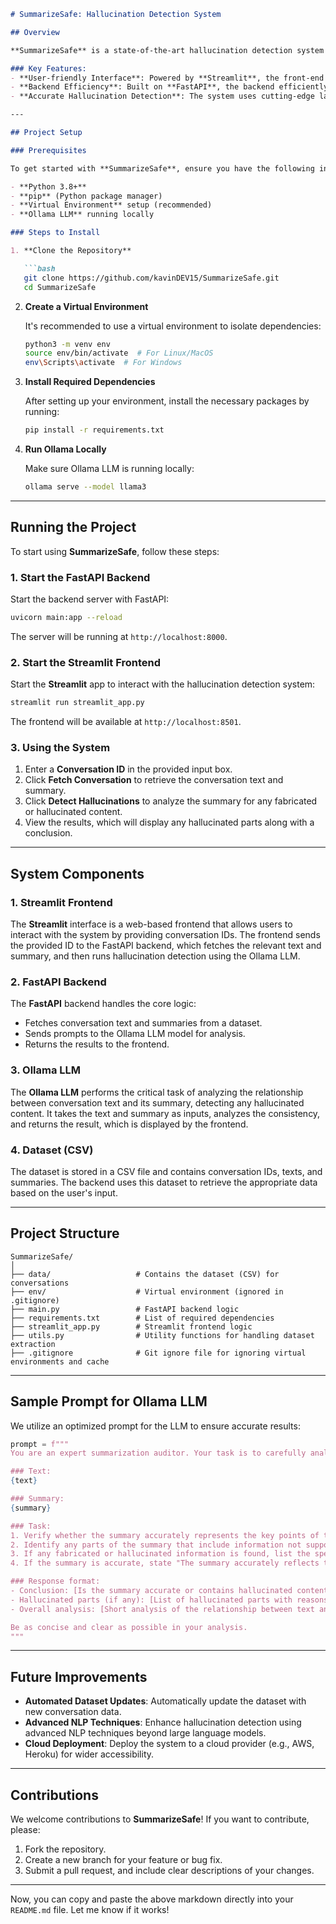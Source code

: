 

```markdown
# SummarizeSafe: Hallucination Detection System

## Overview

**SummarizeSafe** is a state-of-the-art hallucination detection system designed to analyze the accuracy of text summaries using **Ollama's LLM** and machine learning techniques. The system provides a streamlined user interface through **Streamlit**, and processes data using a robust **FastAPI** backend, ensuring that users can easily detect and understand hallucinated or fabricated content in their summaries.

### Key Features:
- **User-friendly Interface**: Powered by **Streamlit**, the front-end allows users to interact with the system by providing conversation IDs.
- **Backend Efficiency**: Built on **FastAPI**, the backend efficiently handles the extraction of conversation data from a dataset, processes it, and communicates with **Ollama LLM** for analysis.
- **Accurate Hallucination Detection**: The system uses cutting-edge large language models (LLMs) from **Ollama** to identify fabricated or hallucinated content in summaries, ensuring the highest degree of accuracy.

---

## Project Setup

### Prerequisites

To get started with **SummarizeSafe**, ensure you have the following installed:

- **Python 3.8+**
- **pip** (Python package manager)
- **Virtual Environment** setup (recommended)
- **Ollama LLM** running locally

### Steps to Install

1. **Clone the Repository**

   ```bash
   git clone https://github.com/kavinDEV15/SummarizeSafe.git
   cd SummarizeSafe
   ```

2. **Create a Virtual Environment**

   It's recommended to use a virtual environment to isolate dependencies:
   
   ```bash
   python3 -m venv env
   source env/bin/activate  # For Linux/MacOS
   env\Scripts\activate  # For Windows
   ```

3. **Install Required Dependencies**

   After setting up your environment, install the necessary packages by running:
   
   ```bash
   pip install -r requirements.txt
   ```

4. **Run Ollama Locally**

   Make sure Ollama LLM is running locally:
   
   ```bash
   ollama serve --model llama3
   ```

---

## Running the Project

To start using **SummarizeSafe**, follow these steps:

### 1. **Start the FastAPI Backend**

   Start the backend server with FastAPI:
   
   ```bash
   uvicorn main:app --reload
   ```

   The server will be running at `http://localhost:8000`.

### 2. **Start the Streamlit Frontend**

   Start the **Streamlit** app to interact with the hallucination detection system:
   
   ```bash
   streamlit run streamlit_app.py
   ```

   The frontend will be available at `http://localhost:8501`.

### 3. **Using the System**

   1. Enter a **Conversation ID** in the provided input box.
   2. Click **Fetch Conversation** to retrieve the conversation text and summary.
   3. Click **Detect Hallucinations** to analyze the summary for any fabricated or hallucinated content.
   4. View the results, which will display any hallucinated parts along with a conclusion.

---

## System Components

### 1. **Streamlit Frontend**

The **Streamlit** interface is a web-based frontend that allows users to interact with the system by providing conversation IDs. The frontend sends the provided ID to the FastAPI backend, which fetches the relevant text and summary, and then runs hallucination detection using the Ollama LLM.

### 2. **FastAPI Backend**

The **FastAPI** backend handles the core logic:
- Fetches conversation text and summaries from a dataset.
- Sends prompts to the Ollama LLM model for analysis.
- Returns the results to the frontend.

### 3. **Ollama LLM**

The **Ollama LLM** performs the critical task of analyzing the relationship between conversation text and its summary, detecting any hallucinated content. It takes the text and summary as inputs, analyzes the consistency, and returns the result, which is displayed by the frontend.

### 4. **Dataset (CSV)**

The dataset is stored in a CSV file and contains conversation IDs, texts, and summaries. The backend uses this dataset to retrieve the appropriate data based on the user's input.

---

## Project Structure

```
SummarizeSafe/
│
├── data/                   # Contains the dataset (CSV) for conversations
├── env/                    # Virtual environment (ignored in .gitignore)
├── main.py                 # FastAPI backend logic
├── requirements.txt        # List of required dependencies
├── streamlit_app.py        # Streamlit frontend logic
├── utils.py                # Utility functions for handling dataset extraction
├── .gitignore              # Git ignore file for ignoring virtual environments and cache
```

---

## Sample Prompt for Ollama LLM

We utilize an optimized prompt for the LLM to ensure accurate results:

```python
prompt = f"""
You are an expert summarization auditor. Your task is to carefully analyze the relationship between the given conversation text and its associated summary.

### Text:
{text}

### Summary:
{summary}

### Task:
1. Verify whether the summary accurately represents the key points of the text. 
2. Identify any parts of the summary that include information not supported by the text, such as fabricated details or hallucinated content.
3. If any fabricated or hallucinated information is found, list the specific phrases or sentences from the summary and explain why they are not consistent with the text.
4. If the summary is accurate, state "The summary accurately reflects the text without any hallucinations."

### Response format:
- Conclusion: [Is the summary accurate or contains hallucinated content?]
- Hallucinated parts (if any): [List of hallucinated parts with reasons]
- Overall analysis: [Short analysis of the relationship between text and summary]

Be as concise and clear as possible in your analysis.
"""
```

---

## Future Improvements

- **Automated Dataset Updates**: Automatically update the dataset with new conversation data.
- **Advanced NLP Techniques**: Enhance hallucination detection using advanced NLP techniques beyond large language models.
- **Cloud Deployment**: Deploy the system to a cloud provider (e.g., AWS, Heroku) for wider accessibility.

---

## Contributions

We welcome contributions to **SummarizeSafe**! If you want to contribute, please:
1. Fork the repository.
2. Create a new branch for your feature or bug fix.
3. Submit a pull request, and include clear descriptions of your changes.

---


Now, you can copy and paste the above markdown directly into your `README.md` file. Let me know if it works!

